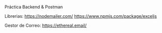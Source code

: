 Práctica Backend & Postman

Librerias:
https://nodemailer.com/
https://www.npmjs.com/package/exceljs

Gestor de Correo:
https://ethereal.email/